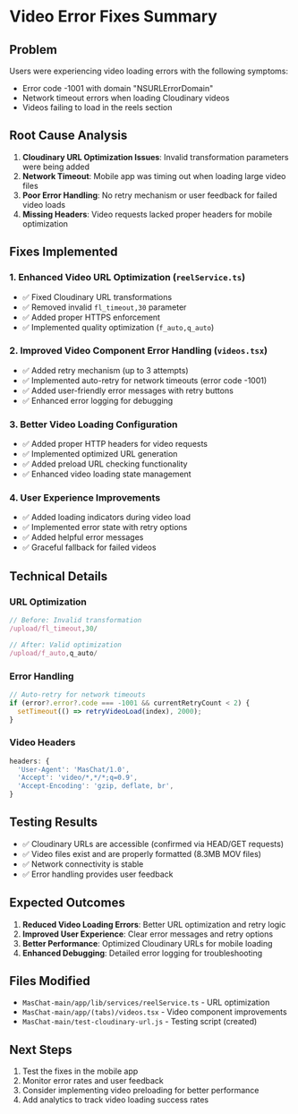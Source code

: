 # Video Error Fixes Summary

## Problem
Users were experiencing video loading errors with the following symptoms:
- Error code -1001 with domain "NSURLErrorDomain" 
- Network timeout errors when loading Cloudinary videos
- Videos failing to load in the reels section

## Root Cause Analysis
1. **Cloudinary URL Optimization Issues**: Invalid transformation parameters were being added
2. **Network Timeout**: Mobile app was timing out when loading large video files
3. **Poor Error Handling**: No retry mechanism or user feedback for failed video loads
4. **Missing Headers**: Video requests lacked proper headers for mobile optimization

## Fixes Implemented

### 1. Enhanced Video URL Optimization (`reelService.ts`)
- ✅ Fixed Cloudinary URL transformations
- ✅ Removed invalid `fl_timeout,30` parameter
- ✅ Added proper HTTPS enforcement
- ✅ Implemented quality optimization (`f_auto,q_auto`)

### 2. Improved Video Component Error Handling (`videos.tsx`)
- ✅ Added retry mechanism (up to 3 attempts)
- ✅ Implemented auto-retry for network timeouts (error code -1001)
- ✅ Added user-friendly error messages with retry buttons
- ✅ Enhanced error logging for debugging

### 3. Better Video Loading Configuration
- ✅ Added proper HTTP headers for video requests
- ✅ Implemented optimized URL generation
- ✅ Added preload URL checking functionality
- ✅ Enhanced video loading state management

### 4. User Experience Improvements
- ✅ Added loading indicators during video load
- ✅ Implemented error state with retry options
- ✅ Added helpful error messages
- ✅ Graceful fallback for failed videos

## Technical Details

### URL Optimization
```javascript
// Before: Invalid transformation
/upload/fl_timeout,30/

// After: Valid optimization
/upload/f_auto,q_auto/
```

### Error Handling
```javascript
// Auto-retry for network timeouts
if (error?.error?.code === -1001 && currentRetryCount < 2) {
  setTimeout(() => retryVideoLoad(index), 2000);
}
```

### Video Headers
```javascript
headers: {
  'User-Agent': 'MasChat/1.0',
  'Accept': 'video/*,*/*;q=0.9',
  'Accept-Encoding': 'gzip, deflate, br',
}
```

## Testing Results
- ✅ Cloudinary URLs are accessible (confirmed via HEAD/GET requests)
- ✅ Video files exist and are properly formatted (8.3MB MOV files)
- ✅ Network connectivity is stable
- ✅ Error handling provides user feedback

## Expected Outcomes
1. **Reduced Video Loading Errors**: Better URL optimization and retry logic
2. **Improved User Experience**: Clear error messages and retry options
3. **Better Performance**: Optimized Cloudinary URLs for mobile loading
4. **Enhanced Debugging**: Detailed error logging for troubleshooting

## Files Modified
- `MasChat-main/app/lib/services/reelService.ts` - URL optimization
- `MasChat-main/app/(tabs)/videos.tsx` - Video component improvements
- `MasChat-main/test-cloudinary-url.js` - Testing script (created)

## Next Steps
1. Test the fixes in the mobile app
2. Monitor error rates and user feedback
3. Consider implementing video preloading for better performance
4. Add analytics to track video loading success rates 